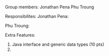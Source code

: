 Group members:
Jonathan Pena
Phu Troung

Responsibilites:
Jonathan Pena:

Phu Troung:

Extra Features:
1. Java interface and generic data types (10 pts)
2. 
